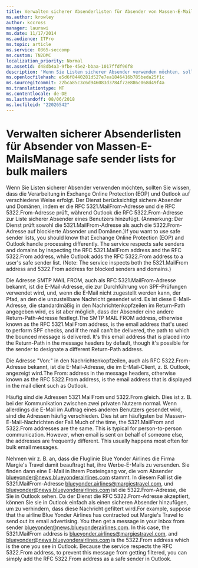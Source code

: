 ```yaml
---
title: Verwalten sicherer Absenderlisten für Absender von Massen-E-Mails
ms.author: krowley
author: kccross
manager: laurawi
ms.date: 11/17/2014
ms.audience: ITPro
ms.topic: article
ms.service: O365-seccomp
ms.custom: TN2DMC
localization_priority: Normal
ms.assetid: d48db4a3-9fbe-45e2-bbaa-1017ffdf96f8
description: 'Wenn Sie Listen sicherer Absender verwenden möchten, sollten Sie wissen, dass die Verarbeitung in Exchange Online Protection (EOP) und Outlook auf verschiedene Weise erfolgt. Der Dienst berücksichtigt sichere Absender und Domänen, indem er die RFC 5321.MailFrom-Adresse und die RFC 5322.From-Adresse prüft, während Outlook die RFC 5322.From-Adresse zur Liste sicherer Absender eines Benutzers hinzufügt. (Anmerkung: Der Dienst prüft sowohl die 5321.MailFrom-Adresse als auch die 5322.From-Adresse auf blockierte Absender und Domänen.)'
ms.openlocfilehash: e5d6f8440281d527e7ea1846416b785beda25f1c
ms.sourcegitcommit: 22bca85c3c6d946083d3784f72e886c068d49f4a
ms.translationtype: MT
ms.contentlocale: de-DE
ms.lasthandoff: 08/06/2018
ms.locfileid: "22026542"
---
```

# <a name="manage-safe-sender-lists-for-bulk-mailers"></a><span data-ttu-id="14fbc-105">Verwalten sicherer Absenderlisten für Absender von Massen-E-Mails</span><span class="sxs-lookup"><span data-stu-id="14fbc-105">Manage safe sender lists for bulk mailers</span></span>

<span data-ttu-id="14fbc-p102">Wenn Sie Listen sicherer Absender verwenden möchten, sollten Sie wissen, dass die Verarbeitung in Exchange Online Protection (EOP) und Outlook auf verschiedene Weise erfolgt. Der Dienst berücksichtigt sichere Absender und Domänen, indem er die RFC 5321.MailFrom-Adresse und die RFC 5322.From-Adresse prüft, während Outlook die RFC 5322.From-Adresse zur Liste sicherer Absender eines Benutzers hinzufügt. (Anmerkung: Der Dienst prüft sowohl die 5321.MailFrom-Adresse als auch die 5322.From-Adresse auf blockierte Absender und Domänen.)</span><span class="sxs-lookup"><span data-stu-id="14fbc-p102">If you want to use safe sender lists, you should know that Exchange Online Protection (EOP) and Outlook handle processing differently. The service respects safe senders and domains by inspecting the RFC 5321.MailFrom address and the RFC 5322.From address, while Outlook adds the RFC 5322.From address to a user's safe sender list. (Note: The service inspects both the 5321.MailFrom address and 5322.From address for blocked senders and domains.)</span></span>
  
<span data-ttu-id="14fbc-p103">Die Adresse SMTP MAIL FROM, auch als RFC 5321.MailFrom-Adresse bekannt, ist die E-Mail-Adresse, die zur Durchführung von SPF-Prüfungen verwendet wird, und, wenn die E-Mail nicht zugestellt werden kann, der Pfad, an den die unzustellbare Nachricht gesendet wird. Es ist diese E-Mail-Adresse, die standardmäßig in den Nachrichtenkopfzeilen im Return-Path angegeben wird, es ist aber möglich, dass der Absender eine andere Return-Path-Adresse festlegt.</span><span class="sxs-lookup"><span data-stu-id="14fbc-p103">The SMTP MAIL FROM address, otherwise known as the RFC 5321.MailFrom address, is the email address that's used to perform SPF checks, and if the mail can't be delivered, the path to which the bounced message is delivered. It's this email address that is placed into the Return-Path in the message headers by default, though it's possible for the sender to designate a different Return-Path address.</span></span>
  
<span data-ttu-id="14fbc-111">Die Adresse "Von:" in den Nachrichtenkopfzeilen, auch als RFC 5322.From-Adresse bekannt, ist die E-Mail-Adresse, die im E-Mail-Client, z. B. Outlook, angezeigt wird.</span><span class="sxs-lookup"><span data-stu-id="14fbc-111">The From: address in the message headers, otherwise known as the RFC 5322.From address, is the email address that is displayed in the mail client such as Outlook.</span></span>
  
<span data-ttu-id="14fbc-p104">Häufig sind die Adressen 5321.MailFrom und 5322.From gleich. Dies ist z. B. bei der Kommunikation zwischen zwei privaten Nutzern normal. Wenn allerdings die E-Mail im Auftrag eines anderen Benutzers gesendet wird, sind die Adressen häufig verschieden. Dies ist am häufigsten bei Massen-E-Mail-Nachrichten der Fall.</span><span class="sxs-lookup"><span data-stu-id="14fbc-p104">Much of the time, the 5321.MailFrom and 5322.From addresses are the same. This is typical for person-to-person communication. However, when email is sent on behalf of someone else, the addresses are frequently different. This usually happens most often for bulk email messages.</span></span>
  
<span data-ttu-id="14fbc-p105">Nehmen wir z. B. an, dass die Fluglinie Blue Yonder Airlines die Firma Margie's Travel damit beauftragt hat, ihre Werbe-E-Mails zu versenden. Sie finden dann eine E-Mail in Ihrem Posteingang vor, die vom Absender blueyonder@news.blueyonderairlines.com stammt. In diesem Fall ist die 5321.MailFrom-Adresse blueyonder.airlines@margiestravel.com, und blueyonder@news.blueyonderairlines.com ist die 5322.From-Adresse, die Sie in Outlook sehen. Da der Dienst die RFC 5322.From-Adresse akzeptiert, können Sie sie in Outlook einfach als einen sicheren Absender hinzufügen, um zu verhindern, dass diese Nachricht gefiltert wird.</span><span class="sxs-lookup"><span data-stu-id="14fbc-p105">For example, suppose that the airline Blue Yonder Airlines has contracted out Margie's Travel to send out its email advertising. You then get a message in your inbox from sender blueyonder@news.blueyonderairlines.com. In this case, the 5321.MailFrom address is blueyonder.airlines@margiestravel.com, and blueyonder@news.blueyonderairlines.com is the 5322.From address which is the one you see in Outlook. Because the service respects the RFC 5322.From address, to prevent this message from getting filtered, you can simply add the RFC 5322.From address as a safe sender in Outlook.</span></span>
  

